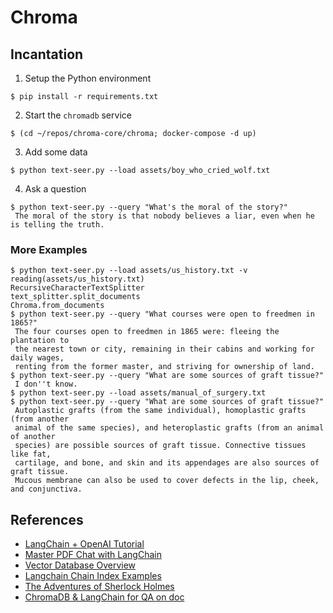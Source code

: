 # Chroma

## Incantation

1. Setup the Python environment
```shell
$ pip install -r requirements.txt
```

2. Start the `chromadb` service
```shell
$ (cd ~/repos/chroma-core/chroma; docker-compose -d up)
```

3. Add some data
```shell
$ python text-seer.py --load assets/boy_who_cried_wolf.txt
```

4. Ask a question
```shell
$ python text-seer.py --query "What's the moral of the story?"
 The moral of the story is that nobody believes a liar, even when he is telling the truth.
```

### More Examples

```shell
$ python text-seer.py --load assets/us_history.txt -v
reading(assets/us_history.txt)
RecursiveCharacterTextSplitter
text_splitter.split_documents
Chroma.from_documents
$ python text-seer.py --query "What courses were open to freedmen in 1865?"
 The four courses open to freedmen in 1865 were: fleeing the plantation to
 the nearest town or city, remaining in their cabins and working for daily wages,
 renting from the former master, and striving for ownership of land.
$ python text-seer.py --query "What are some sources of graft tissue?"
 I don''t know.
$ python text-seer.py --load assets/manual_of_surgery.txt 
$ python text-seer.py --query "What are some sources of graft tissue?"
 Autoplastic grafts (from the same individual), homoplastic grafts (from another
 animal of the same species), and heteroplastic grafts (from an animal of another
 species) are possible sources of graft tissue. Connective tissues like fat,
 cartilage, and bone, and skin and its appendages are also sources of graft tissue.
 Mucous membrane can also be used to cover defects in the lip, cheek, and conjunctiva. 
```

## References
- [LangChain + OpenAI Tutorial](https://www.youtube.com/watch?v=DYOU_Z0hAwo)
- [Master PDF Chat with LangChain](https://www.youtube.com/watch?v=ZzgUqFtxgXI)
- [Vector Database Overview](https://www.linkedin.com/pulse/overview-vector-search-libraries-databases-duncan-blythe/)
- [Langchain Chain Index Examples](https://python.langchain.com/en/latest/modules/chains/index_examples/qa_with_sources.html)
- [The Adventures of Sherlock Holmes](https://norvig.com/big.txt)
- [ChromaDB & LangChain for QA on doc](https://github.com/hwchase17/chroma-langchain)
